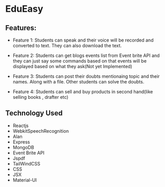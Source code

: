 # EduEasy

## Features:

* Feature 1: Students can speak and their voice will be recorded and converted to text. They can also download the text.

* Feature 2: Students can get blogs events list from Event brite API and they can just say some commands based on that events will be displayed based on what they ask(Not yet Implemented)

* Feature 3: Students can post their doubts mentionaing topic and their names. Along with a file. Other students can solve the doubts.

* Feature 4: Students can sell and buy products in second hand(like selling books , drafter etc)

## Technology Used

* Reactjs
* WebkitSpeechRecognition
* Alan
* Express
* MongoDB
* Event Brite API
* Jspdf
* TailWindCSS
* CSS
* JSX
* Material-UI
